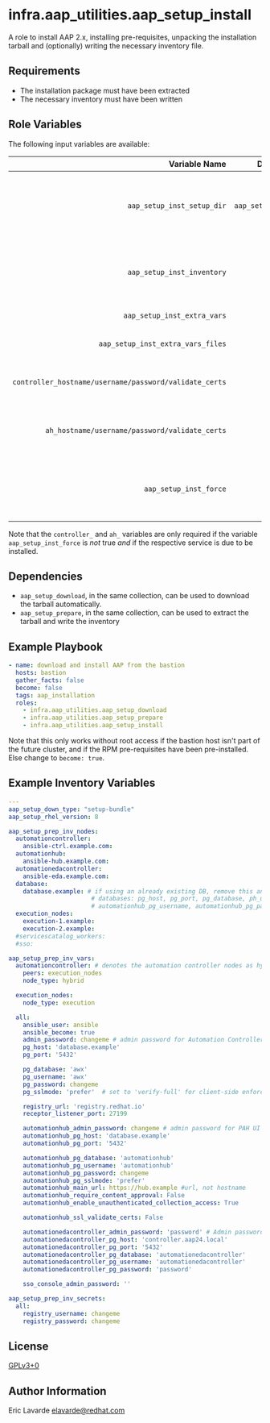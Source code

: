 # infra.aap_utilities.aap\_setup\_install

A role to install AAP 2.x, installing pre-requisites, unpacking the installation tarball and (optionally) writing the necessary inventory file.

## Requirements

* The installation package must have been extracted
* The necessary inventory must have been written

## Role Variables

The following input variables are available:

|Variable Name|Default Value|Required|Description|Example|
|---:|:---:|:---:|:---|:---:|
|`aap_setup_inst_setup_dir`|"`{{ aap_setup_prep_setup_dir }}`"|no|absolute path where to find the extracted installation tarball on the remote host, note that `aap_setup_prep_setup_dir` is a fact set by the role `aap_setup_prepare`|'/var/tmp/myinstaller'|
|`aap_setup_inst_inventory`|"`inventory`"|no|path to the inventory file/directory to be used for the installation, the path can be absolute or relative to the previous directory|'/etc/ansible/inventory'|
|`aap_setup_inst_extra_vars`|`{}`|no|dictionary of extra vars to use when calling setup.sh|see [defaults/main.yml](defaults/main.yml)|
|`aap_setup_inst_extra_vars_files`|`{}`|no|List of files to be applied as extra vars when calling setup.sh|see [defaults/main.yml](defaults/main.yml)|
|`controller_hostname/username/password/validate_certs`|none|see below|hostname and credentials of the installed controller, necessary to test previous installation|see the 'redhat\_cop.controller\_configuration' collection|
|`ah_hostname/username/password/validate_certs`|none|see below|hostname and credentials of the installed automation hub, necessary to test previous installation|see the 'redhat\_cop.ah\_configuration' collection|
|`aap_setup_inst_force`|false|no|a boolean deciding if the installation should proceed even if the controller and the automation hub are already installed|see [defaults/main.yml](defaults/main.yml)|

Note that the `controller_` and `ah_` variables are only required if the variable `aap_setup_inst_force` is _not_ true _and_ if the respective service is due to be installed.

## Dependencies

* `aap_setup_download`, in the same collection, can be used to download the tarball automatically.
* `aap_setup_prepare`, in the same collection, can be used to extract the tarball and write the inventory

## Example Playbook

```yaml
- name: download and install AAP from the bastion
  hosts: bastion
  gather_facts: false
  become: false
  tags: aap_installation
  roles:
    - infra.aap_utilities.aap_setup_download
    - infra.aap_utilities.aap_setup_prepare
    - infra.aap_utilities.aap_setup_install
```

Note that this only works without root access if the bastion host isn't part of the future cluster,
and if the RPM pre-requisites have been pre-installed.
Else change to `become: true`.

## Example Inventory Variables

```yaml
---
aap_setup_down_type: "setup-bundle"
aap_setup_rhel_version: 8

aap_setup_prep_inv_nodes:
  automationcontroller:
    ansible-ctrl.example.com:
  automationhub:
    ansible-hub.example.com:
  automationedacontroller:
    ansible-eda.example.com:
  database:
    database.example: # if using an already existing DB, remove this and ensure that the following variables are filled with the valid details for your Controller and PAH
                       # databases: pg_host, pg_port, pg_database, ph_username, pg_password, automationhub_pg_host, automationhub_pg_port, automationhub_pg_database,
                       # automationhub_pg_username, automationhub_pg_password, automationhub_pg_sslmode
  execution_nodes:
    execution-1.example:
    execution-2.example:
  #servicescatalog_workers:
  #sso:

aap_setup_prep_inv_vars:
  automationcontroller: # denotes the automation controller nodes as hybrid nodes (both controller and execution)
    peers: execution_nodes
    node_type: hybrid

  execution_nodes:
    node_type: execution

  all:
    ansible_user: ansible
    ansible_become: true
    admin_password: changeme # admin password for Automation Controller UI
    pg_host: 'database.example'
    pg_port: '5432'

    pg_database: 'awx'
    pg_username: 'awx'
    pg_password: changeme
    pg_sslmode: 'prefer'  # set to 'verify-full' for client-side enforced SSL

    registry_url: 'registry.redhat.io'
    receptor_listener_port: 27199

    automationhub_admin_password: changeme # admin password for PAH UI
    automationhub_pg_host: 'database.example'
    automationhub_pg_port: '5432'

    automationhub_pg_database: 'automationhub'
    automationhub_pg_username: 'automationhub'
    automationhub_pg_password: changeme
    automationhub_pg_sslmode: 'prefer'
    automationhub_main_url: https://hub.example #url, not hostname
    automationhub_require_content_approval: False
    automationhub_enable_unauthenticated_collection_access: True

    automationhub_ssl_validate_certs: False

    automationedacontroller_admin_password: 'password' # Admin password for EDA UI
    automationedacontroller_pg_host: 'controller.aap24.local'
    automationedacontroller_pg_port: '5432'
    automationedacontroller_pg_database: 'automationedacontroller'
    automationedacontroller_pg_username: 'automationedacontroller'
    automationedacontroller_pg_password: 'password'

    sso_console_admin_password: ''

aap_setup_prep_inv_secrets:
  all:
    registry_username: changeme
    registry_password: changeme
```

## License

[GPLv3+0](https://github.com/redhat-cop/aap_utilities#licensing)

## Author Information

Eric Lavarde <elavarde@redhat.com>
